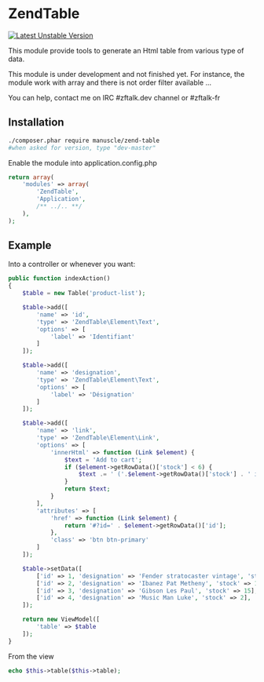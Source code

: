 # ZendTable
[![Latest Unstable Version](https://poser.pugx.org/manuscle/zend-table/v/unstable.png)](//packagist.org/packages/manuscle/zend-table)

This module provide tools to generate an Html table from various type of data.

This module is under development and not finished yet.
For instance, the module work with array and there is not order filter available ...

You can help, contact me on IRC #zftalk.dev channel or #zftalk-fr

## Installation

```bash
./composer.phar require manuscle/zend-table
#when asked for version, type "dev-master"
```

Enable the module into application.config.php

```php
return array(
    'modules' => array(
        'ZendTable',
        'Application',
        /** ../.. **/
    ),
);
```

## Example

Into a controller or whenever you want:

```php
public function indexAction()
{
    $table = new Table('product-list');

    $table->add([
        'name' => 'id',
        'type' => 'ZendTable\Element\Text',
        'options' => [
            'label' => 'Identifiant'
        ]
    ]);

    $table->add([
        'name' => 'designation',
        'type' => 'ZendTable\Element\Text',
        'options' => [
            'label' => 'Désignation'
        ]
    ]);

    $table->add([
        'name' => 'link',
        'type' => 'ZendTable\Element\Link',
        'options' => [
            'innerHtml' => function (Link $element) {
                $text = 'Add to cart';
                if ($element->getRowData()['stock'] < 6) {
                    $text .= ' ('.$element->getRowData()['stock'] . ' in stock!)';
                }
                return $text;
            }
        ],
        'attributes' => [
            'href' => function (Link $element) {
                return '#?id=' . $element->getRowData()['id'];
            },
            'class' => 'btn btn-primary'
        ]
    ]);

    $table->setData([
        ['id' => 1, 'designation' => 'Fender stratocaster vintage', 'stock' => 5],
        ['id' => 2, 'designation' => 'Ibanez Pat Metheny', 'stock' => 10],
        ['id' => 3, 'designation' => 'Gibson Les Paul', 'stock' => 15],
        ['id' => 4, 'designation' => 'Music Man Luke', 'stock' => 2],
    ]);

    return new ViewModel([
        'table' => $table
    ]);
}
```

From the view

```php
echo $this->table($this->table);
```


